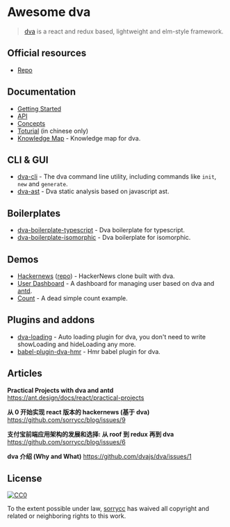 
# Awesome dva

> [dva](https://github.com/dvajs/dva) is a react and redux based, lightweight and elm-style framework.

## Official resources

- [Repo](https://github.com/dvajs/dva)

## Documentation

- [Getting Started](https://github.com/dvajs/dva-docs/blob/master/v1/en-us/getting-started.md)
- [API](https://github.com/dvajs/dva#api)
- [Concepts](https://github.com/dvajs/dva-docs/blob/master/v1/en-us/concepts.md)
- [Toturial](https://github.com/dvajs/dva-docs/blob/master/v1/zh-cn/tutorial/01-%E6%A6%82%E8%A6%81.md) (in chinese only)
- [Knowledge Map](https://github.com/dvajs/dva-knowledgemap) - Knowledge map for dva.

## CLI & GUI

- [dva-cli](https://github.com/dvajs/dva-cli) - The dva command line utility, including commands like `init`, `new` and `generate`.
- [dva-ast](https://github.com/dvajs/dva-ast) - Dva static analysis based on javascript ast.

## Boilerplates

- [dva-boilerplate-typescript](https://github.com/sorrycc/dva-boilerplate-typescript) - Dva boilerplate for typescript.
- [dva-boilerplate-isomorphic](https://github.com/sorrycc/dva-boilerplate-isomorphic) - Dva boilerplate for isomorphic.

## Demos

- [Hackernews](https://dvajs.github.io/dva-hackernews/) ([repo](https://github.com/dvajs/dva-hackernews)) - HackerNews clone built with dva.
- [User Dashboard](https://github.com/dvajs/dva/blob/master/examples/user-dashboard) - A dashboard for managing user based on dva and [antd](https://github.com/ant-design/ant-design).
- [Count](https://github.com/dvajs/dva/tree/master/examples/count) - A dead simple count example.

## Plugins and addons

- [dva-loading](https://github.com/dvajs/dva-loading) - Auto loading plugin for dva, you don't need to write showLoading and hideLoading any more.
- [babel-plugin-dva-hmr](https://github.com/dvajs/babel-plugin-dva-hmr) - Hmr babel plugin for dva.

## Articles

**Practical Projects with dva and antd**
https://ant.design/docs/react/practical-projects

**从 0 开始实现 react 版本的 hackernews (基于 dva)**
https://github.com/sorrycc/blog/issues/9

**支付宝前端应用架构的发展和选择: 从 roof 到 redux 再到 dva**
https://github.com/sorrycc/blog/issues/6

**dva 介绍 (Why and What)**
https://github.com/dvajs/dva/issues/1

## License

[![CC0](http://mirrors.creativecommons.org/presskit/buttons/88x31/svg/cc-zero.svg)](https://creativecommons.org/publicdomain/zero/1.0/)

To the extent possible under law, [sorrycc](https://github.com/sorrycc) has waived all copyright and related or neighboring rights to this work.
